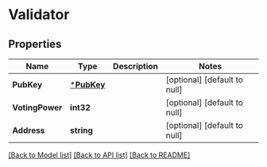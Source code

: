 # Validator

## Properties
Name | Type | Description | Notes
------------ | ------------- | ------------- | -------------
**PubKey** | [***PubKey**](PubKey.md) |  | [optional] [default to null]
**VotingPower** | **int32** |  | [optional] [default to null]
**Address** | **string** |  | [optional] [default to null]

[[Back to Model list]](../README.md#documentation-for-models) [[Back to API list]](../README.md#documentation-for-api-endpoints) [[Back to README]](../README.md)

